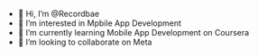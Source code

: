 - 👋 Hi, I’m @Recordbae
- 👀 I’m interested in Mpbile App Development
- 🌱 I’m currently learning Mobile App Development on Coursera
- 💞️ I’m looking to collaborate on Meta

<!---
Recordbae/Recordbae is a ✨ special ✨ repository because its `README.md` (this file) appears on your GitHub profile.
You can click the Preview link to take a look at your changes.
--->

